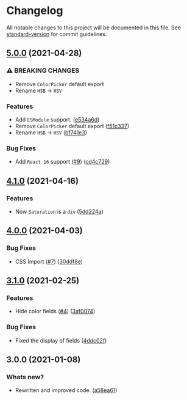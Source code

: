# Changelog

All notable changes to this project will be documented in this file. See [standard-version](https://github.com/conventional-changelog/standard-version) for commit guidelines.

## [5.0.0](https://github.com/Wondermarin/react-color-palette/compare/v4.1.0...v5.0.0) (2021-04-28)


### ⚠ BREAKING CHANGES

* Remove `ColorPicker` default export
* Rename `HSB` -> `HSV`

### Features

* Add `ESModule` support. ([e534a6d](https://github.com/Wondermarin/react-color-palette/commit/e534a6dacddb9b71a8a429cb8538d2a83ccb311c))
* Remove `ColorPicker` default export ([f51c337](https://github.com/Wondermarin/react-color-palette/commit/f51c33767f85165a7dc5506b9571028040bac192))
* Rename `HSB` -> `HSV` ([bf741e3](https://github.com/Wondermarin/react-color-palette/commit/bf741e3071115cadb738db6e26179d63192e6cd3))


### Bug Fixes

* Add `React 16` support ([#9](https://github.com/Wondermarin/react-color-palette/issues/9)) ([cd4c729](https://github.com/Wondermarin/react-color-palette/commit/cd4c72988e4e20e03c2cf2f31436d76385da6305))

## [4.1.0](https://github.com/Wondermarin/react-color-palette/compare/v4.0.0...v4.1.0) (2021-04-16)


### Features

* Now `Saturation` is a `div` ([5dd224a](https://github.com/Wondermarin/react-color-palette/commit/5dd224a78373b20c99a799e737824d7063b16991))

## [4.0.0](https://github.com/Wondermarin/react-color-palette/compare/v3.1.0...v4.0.0) (2021-04-03)


### Bug Fixes

* CSS Import ([#7](https://github.com/Wondermarin/react-color-palette/issues/7)) ([30ddf8e](https://github.com/Wondermarin/react-color-palette/commit/30ddf8e30ed4e84dacf2f1728eaae0fdafeecfd5))

## [3.1.0](https://github.com/Wondermarin/react-color-palette/compare/v3.0.0...v3.1.0) (2021-02-25)


### Features

* Hide color fields ([#4](https://github.com/Wondermarin/react-color-palette/issues/4)) ([3af0074](https://github.com/Wondermarin/react-color-palette/commit/3af0074d4fe3357d9ef6d3ceee03b42ba8e57a57))

### Bug Fixes

* Fixed the display of fields ([4ddc02f](https://github.com/Wondermarin/react-color-palette/commit/4ddc02ff2a30ae9689ff72effee7fd827de9db00))

## 3.0.0 (2021-01-08)


### Whats new?

* Rewritten and improved code. ([a58ea61](https://github.com/Wondermarin/react-color-palette/commit/a58ea610b2a9fdb23945f28a07deb3978bce57df))
